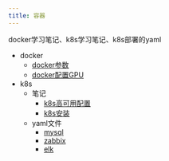```yaml
---
title: 容器
---
```

docker学习笔记、k8s学习笔记、k8s部署的yaml
- docker
  - [docker参数](./docker/1.docker参数.md)
  - [docker配置GPU](./docker/2.docker配置GPU.md)
- k8s
  - 笔记
    - [k8s高可用配置](./k8s/note/1.k8s高可用配置.md)
    - [k8s安装](./k8s/note/2.k8s安装.md)
  - yaml文件
    - [mysql](./k8s/yaml/1.mysql.md)
    - [zabbix](./k8s/yaml/2.zabbix.md)
    - [elk](./k8s/yaml/3.elk.md)
